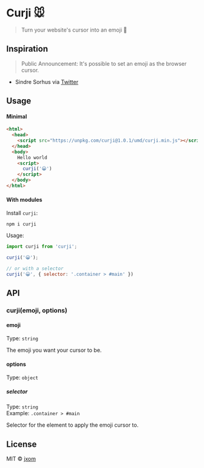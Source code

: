 # Curji 🐭

> Turn your website's cursor into an emoji 🙊

## Inspiration

> Public Announcement: It's possible to set an emoji as the browser cursor.
- Sindre Sorhus via [Twitter](https://twitter.com/sindresorhus/status/955878567723847680)

## Usage

#### Minimal

```html
<html>
  <head>
    <script src="https://unpkg.com/curji@1.0.1/umd/curji.min.js"></script>
  </head>
  <body>
    Hello world
    <script>
      curji('😀')
    </script>
  </body>
</html>
```

#### With modules

Install `curji`:

```
npm i curji
```

Usage:

```javascript
import curji from 'curji';

curji('😀');

// or with a selector
curji('😀', { selector: '.container > #main' })
```

## API

### curji(emoji, options)

#### emoji

Type: `string`

The emoji you want your cursor to be.

#### options

Type: `object`

##### selector

Type: `string`<br/>
Example: `.container > #main`

Selector for the element to apply the emoji cursor to.

## License

MIT © [jxom](http://jxom.io)
